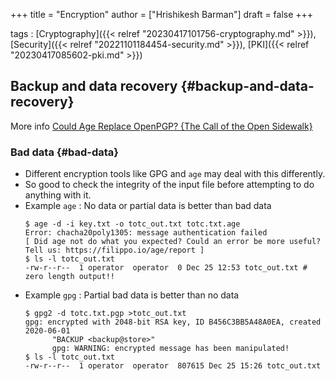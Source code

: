 +++
title = "Encryption"
author = ["Hrishikesh Barman"]
draft = false
+++

tags
: [Cryptography]({{< relref "20230417101756-cryptography.md" >}}), [Security]({{< relref "20221101184454-security.md" >}}), [PKI]({{< relref "20230417085602-pki.md" >}})


## Backup and data recovery {#backup-and-data-recovery}

More info [Could Age Replace OpenPGP? {The Call of the Open Sidewalk}](https://articles.59.ca/doku.php?id=pgpfan:agevspgp)


### Bad data {#bad-data}

-   Different encryption tools like GPG and `age` may deal with this differently.
-   So good to check the integrity of the input file before attempting to do anything with it.
-   Example `age` : No data or partial data is better than bad data
    ```shell
    $ age -d -i key.txt -o totc_out.txt totc.txt.age
    Error: chacha20poly1305: message authentication failed
    [ Did age not do what you expected? Could an error be more useful? Tell us: https://filippo.io/age/report ]
    $ ls -l totc_out.txt
    -rw-r--r--  1 operator  operator  0 Dec 25 12:53 totc_out.txt # zero length output!!
    ```
-   Example `gpg` : Partial bad data is better than no data
    ```shell
    $ gpg2 -d totc.txt.pgp >totc_out.txt
    gpg: encrypted with 2048-bit RSA key, ID B456C3BB5A48A0EA, created 2020-06-01
          "BACKUP <backup@store>"
          gpg: WARNING: encrypted message has been manipulated!
    $ ls -l totc_out.txt
    -rw-r--r--  1 operator  operator  807615 Dec 25 15:26 totc_out.txt
    ```
